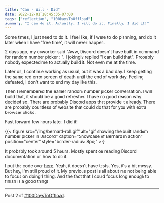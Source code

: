 ```yaml
---
title: "Can - Will - Did"
date: 2022-12-01T18:45:35+07:00
tags: ["reflection", "100DaysToOffload"]
summary: "I can do it. Actually, I will do it. Finally, I did it!"
---
```


Some times, I just need to do it.
I feel like, if I were to do planning, and do it later when I have "free time", it will never happen.

2 days ago, my coworker said "Aww, Discord doesn't have built in command for random number picker :(".
I jokingly replied "I can build that".
Probably nobody expected me to actually build it.
Not even me at the time.

Later on, I continue working as usual, but it was a bad day.
I keep getting the same red error screen of death until the end of work day.
Feeling defeated, I don't want to end my day like this.

Then I remembered the earlier random number picker conversation.
I will build that, it should be a good refresher.
I have no good reason why I decided so.
There are probably Discord apps that provide it already.
There are probably countless of website that could do that for you with extra browser clicks.

Fast forward few hours later.
I did it!

{{< figure
src="/img/bernard-roll.gif"
alt="gif showing the built random number picker in Discord"
caption="Showcase of Bernard in action"
position="center"
style="border-radius: 8px;" >}}

It probably took around 5 hours.
Mostly spent on reading Discord documentation on how to do it.

I put the code over [here](https://github.com/darcien/bernard-bot).
Yeah, it doesn't have tests.
Yes, it's a bit messy.
But hey, I'm still proud of it.
My previous post is all about me not being able to focus on doing 1 thing.
And the fact that I could focus long enough to finish is a good thing!

---

Post 2 of [#100DaysToOffload](https://100daystooffload.com/).
